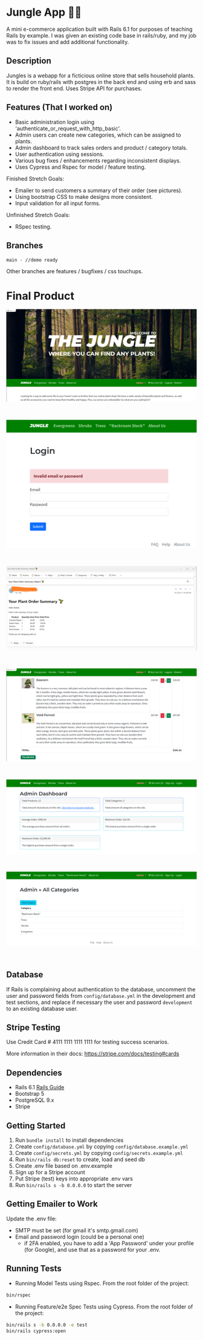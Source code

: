 # Jungle App 🌱🌿

A mini e-commerce application built with Rails 6.1 for purposes of teaching Rails by example.  I was given an existing code base in rails/ruby, and my job was to fix issues and add additional functionality.

## Description

Jungles is a webapp for a ficticious online store that sells household plants.  It is build on ruby/rails with postgres in the back end and using erb and sass to render the front end.  Uses Stripe API for purchases.

## Features (That I worked on)

* Basic administration login using 'authenticate_or_request_with_http_basic'.
* Admin users can create new categories, which can be assigned to plants.
* Admin dashboard to track sales orders and product / category totals.
* User authentication using sessions.
* Various bug fixes / enhancements regarding inconsistent displays.
* Uses Cypress and Rspec for model / feature testing.

Finished Stretch Goals:

* Emailer to send customers a summary of their order (see pictures).
* Using bootstrap CSS to make designs more consistent.
* Input validation for all input forms.

Unfinished Stretch Goals:

* RSpec testing.

## Branches

```
main - //demo ready
```

Other branches are features / bugfixes / css touchups.

# Final Product

!["Main Page"](https://github.com/robertshum/jungle-rails/blob/main/project_media/images/main01.png)

&ensp;

!["Input Validation"](https://github.com/robertshum/jungle-rails/blob/main/project_media/images/inputvalidation01.png)

&ensp;

!["Email Order"](https://github.com/robertshum/jungle-rails/blob/main/project_media/images/email01.png)
  
&ensp;

!["Cart"](https://github.com/robertshum/jungle-rails/blob/main/project_media/images/cart01.png)
  
&ensp;

!["Dashboard 1"](https://github.com/robertshum/jungle-rails/blob/main/project_media/images/dashboard01.png)

&ensp;

!["Dashboard 2"](https://github.com/robertshum/jungle-rails/blob/main/project_media/images/dashboard02.png)

&ensp;

## Database

If Rails is complaining about authentication to the database, uncomment the user and password fields from `config/database.yml` in the development and test sections, and replace if necessary the user and password `development` to an existing database user.

## Stripe Testing

Use Credit Card # 4111 1111 1111 1111 for testing success scenarios. 

More information in their docs: <https://stripe.com/docs/testing#cards>

## Dependencies

- Rails 6.1 [Rails Guide](http://guides.rubyonrails.org/v6.1/)
- Bootstrap 5
- PostgreSQL 9.x
- Stripe

## Getting Started

1. Run `bundle install` to install dependencies
2. Create `config/database.yml` by copying `config/database.example.yml`
3. Create `config/secrets.yml` by copying `config/secrets.example.yml`
4. Run `bin/rails db:reset` to create, load and seed db
5. Create .env file based on .env.example
6. Sign up for a Stripe account
7. Put Stripe (test) keys into appropriate .env vars
8. Run `bin/rails s -b 0.0.0.0` to start the server

## Getting Emailer to Work

Update the .env file:
* SMTP must be set (for gmail it's smtp.gmail.com)
* Email and password login (could be a personal one)
  * if 2FA enabled, you have to add a 'App Password' under your profile (for Google), and use that as a password for your .env.

## Running Tests
* Running Model Tests using Rspec.  From the root folder of the project:
```bash
bin/rspec
```

* Running Feature/e2e Spec Tests using Cypress.  From the root folder of the project:
```bash
bin/rails s -b 0.0.0.0 -e test
bin/rails cypress:open
```